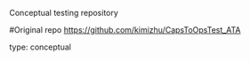 Conceptual testing repository

#Original repo
https://github.com/kimizhu/CapsToOpsTest_ATA

type: conceptual





